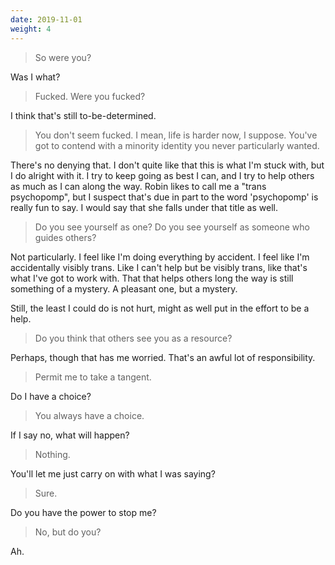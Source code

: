 ```yaml
---
date: 2019-11-01
weight: 4
---
```


> So were you?

Was I what?

> Fucked. Were you fucked?

I think that's still to-be-determined.

> You don't seem fucked. I mean, life is harder now, I suppose. You've got to contend with a minority identity you never particularly wanted.

There's no denying that. I don't quite like that this is what I'm stuck with, but I do alright with it. I try to keep going as best I can, and I try to help others as much as I can along the way. Robin likes to call me a "trans psychopomp", but I suspect that's due in part to the word 'psychopomp' is really fun to say. I would say that she falls under that title as well.

> Do you see yourself as one? Do you see yourself as someone who guides others?

Not particularly. I feel like I'm doing everything by accident. I feel like I'm accidentally visibly trans. Like I can't help but be visibly trans, like that's what I've got to work with. That that helps others long the way is still something of a mystery. A pleasant one, but a mystery.

Still, the least I could do is not hurt, might as well put in the effort to be a help.

> Do you think that others see you as a resource?

Perhaps, though that has me worried. That's an awful lot of responsibility.

> Permit me to take a tangent.

Do I have a choice?

> You always have a choice.

If I say no, what will happen?

> Nothing.

You'll let me just carry on with what I was saying?

> Sure.

Do you have the power to stop me?

> No, but do you?

Ah.
